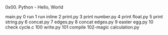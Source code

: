 0x00. Python - Hello, World

main.py
0 run
1 run inline
2 print.py
3 print number.py
4 print float.py
5 print string.py
6 concat.py
7 edges.py
8 concat edges.py
9 easter egg.py
10 check cycle.c
100 write.py
101 compile
102-magic calculation.py
